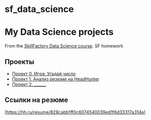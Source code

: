# sf_data_science
# My Data Science projects
From the [SkillFactory Data Science course](https://skillfactory.ru/data-scientist).
SF homework

## Проекты

* [Проект 0. Игра: Угадай число](https://github.com/Nadezhda1202/sf_data_science/tree/main/project_0)
* [Проект 1. Анализ резюме на HeadHunter](https://github.com/Nadezhda1202/sf_data_science/tree/main/Project-1)
* [Проект 2. ______](___)

## Ссылки на резюме

[https://hh.ru/resume/828cabb1ff0c6074540039ed1f6d33317a314a]
